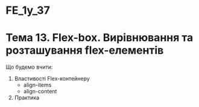 # FE_1y_37

# Тема 13. Flex-box. Вирівнювання та розташування flex-елементів

Що будемо вчити:

1. Властивості Flex-контейнеру
   - align-items​
   - align-content​
2. Практика
